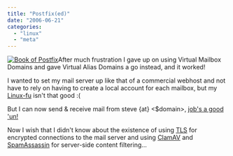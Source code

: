 ```yaml
---
title: "Postfix(ed)"
date: "2006-06-21"
categories: 
  - "linux"
  - "meta"
---
```


[![Book of Postfix](/wp-content/uploads/2006/06/postfix.gif "Book of Postfix")](http://www.postfix-book.com/)After much frustration I gave up on using Virtual Mailbox Domains and gave Virtual Alias Domains a go instead, and it worked!

I wanted to set my mail server up like that of a commercial webhost and not have to rely on having to create a local account for each mailbox, but my [Linux-fu](http://slackware.com/) isn't that good :(

But I can now send & receive mail from steve {at} <$domain>, [job's a good 'un!](http://en.wikipedia.org/wiki/Bez)

Now I wish that I didn't know about the existence of using [TLS](http://en.wikipedia.org/wiki/Transport_Layer_Security) for encrypted connections to the mail server and using [ClamAV](http://www.clamav.net/) and [SpamAssassin](http://spamassassin.apache.org/) for server-side content filtering...

